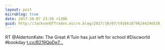```yaml
---
layout: post
microblog: true
date: 2017-10-07 23:58 +1300
guid: http://JacksonOfTrades.micro.blog/2017/10/07/t916618796244246528.html
---
```

RT @AldertonKate: The Great A'Tuin has just left for school #Discworld #bookday [t.co/B219QpDe7...](https://t.co/B219QpDe7v)
